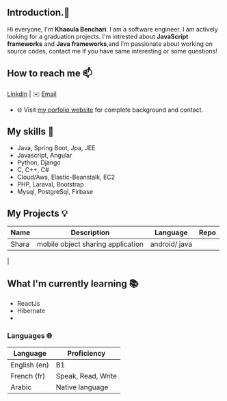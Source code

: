 ## Introduction.👋
Hi everyone, I'm **Khaoula Benchari**. I am a software engineer. I am  actively looking for a graduation projects.
I'm intrested about **JavaScript frameworks** and **Java frameworks**,and i'm passionate about working on source codes, contact me if you have same interesting or some questions!


##  How to reach me 📫
[Linkdin](https://linkdin.com/in/khaoula1305) |  ✉️ [Email](khaoulabenchari9@gmail.com)


- 🌐 Visit [my porfolio website](https://khaoula1305.github.io/benchari-khaoula) for complete background and contact.

<!--## Specifications
| *Name \ Familiarity* | High | Medium | Low |
| --------------- | --------------- | --------------- | ------------- |
| **Languages(programming)** | Java, C, C++  | JS, Python | c#|
| **Frameworks** | Spring boot| Node.js, GCP, Git | Vue.js, AWS Tensorflow |
| **I can't club them into one** | Speech Processing(AI), Computer Vision(AI) | Natural Language(AI), Data Science | Augmented Reality, Parallel Computing, Distributed Systems, Internet of Things |
| **OSes** | MacOS, iOS | Ubuntu, Debian, Raspbian | Windows |-->


## My skills 📜


- Java, Spring Boot, Jpa, JEE
- Javascript, Angular
- Python, Django
- C, C++, C#
- Cloud/Aws, Elastic-Beanstalk, EC2
- PHP, Laraval, Bootstrap
- Mysql, PostgreSql, Firbase

## My Projects 💡
| Name            | Description                                                          | Language      | Repo                                                             |
| --------------- | -------------------------------------------------------------------- | --------------|------------------------------- |
| Shara       | mobile object sharing application                                  | android/ java          |
|
## What I'm currently learning 📚

- ReactJs
- Hibernate
- 
### Languages 🌐

| Language      | Proficiency                                                               |
| ------------- | ------------------------------------------------------------------------- |
| English (en)  |B1               |
| French (fr)   | Speak, Read, Write  |
| Arabic        | Native language  |                                                         |
